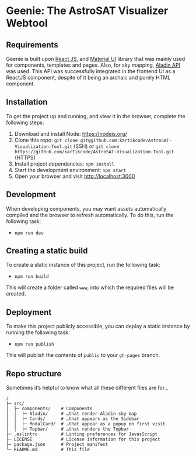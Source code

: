 # Geenie: The AstroSAT Visualizer Webtool

## Requirements
Geenie is built upon [React JS](https://reactjs.org), and [Material UI]() library that was mainly used for components, templates and pages. Also, for sky mapping, [Aladin API]()
was used. This API was successfully integrated in the frontend UI as a ReactJS component, despite of it being an archaic and purely HTML component.

## Installation
To get the project up and running, and view it in the browser, complete the following steps:

1. Download and install Node: <https://nodejs.org/>
2. Clone this repo: `git clone git@github.com:kartikcode/AstroSAT-Visualization-Tool.git` (SSH) or `git clone https://github.com/kartikcode/AstroSAT-Visualization-Tool.git` (HTTPS)
3. Install project dependancies: `npm install`
4. Start the development environment: `npm start`
5. Open your browser and visit <http://localhost:3000>

## Development
When developing components, you may want assets automatically compiled and the browser to refresh automatically. To do this, run the following task:

* `npm run dev`

## Creating a static build
To create a static instance of this project, run the following task:

* `npm run build`

This will create a folder called `www`, into which the required files will be created.

## Deployment
To make this project publicly accessible, you can deploy a static instance by running the following task:

* `npm run publish`

This will publish the contents of `public` to your `gh-pages` branch.

## Repo structure
Sometimes it’s helpful to know what all these different files are for…

```
/
├─ src/
│  ├─ components/    # Components
│  │  ├─ Aladin/     # …that render Aladin sky map
│  │  ├─ Cards/      # …that appears as the Sidebar
│  │  ├─ ModalCard/  # …that appear as a popup on first visit
│  │  ├─ Topbar/     # …that renders the Topbar
├─ .eslintrc         # Linting preferences for JavasScript
├─ LICENSE           # License information for this project
├─ package.json      # Project manifest
└─ README.md         # This file
```
